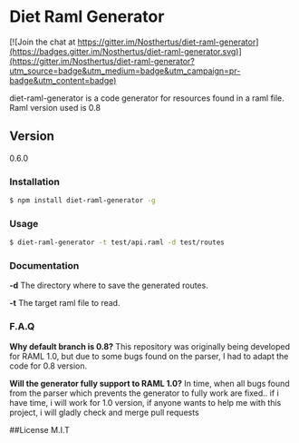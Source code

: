 # Diet Raml Generator

[![Join the chat at https://gitter.im/Nosthertus/diet-raml-generator](https://badges.gitter.im/Nosthertus/diet-raml-generator.svg)](https://gitter.im/Nosthertus/diet-raml-generator?utm_source=badge&utm_medium=badge&utm_campaign=pr-badge&utm_content=badge)

diet-raml-generator is a code generator for resources found in a raml file.
Raml version used is 0.8

## Version

0.6.0

### Installation

```sh
$ npm install diet-raml-generator -g
```

### Usage
```sh
$ diet-raml-generator -t test/api.raml -d test/routes
```

### Documentation

**-d**
The directory where to save the generated routes.

**-t**
The target raml file to read.

### F.A.Q
**Why default branch is 0.8?**
This repository was originally being developed for RAML 1.0, but due to some bugs found on the parser, I had to adapt the code for 0.8 version.

**Will the generator fully support to RAML 1.0?**
In time, when all bugs found from the parser which prevents the generator to fully work are fixed.. if i have time, i will work for 1.0 version, if anyone wants to help me with this project, i will gladly check and merge pull requests

##License
M.I.T